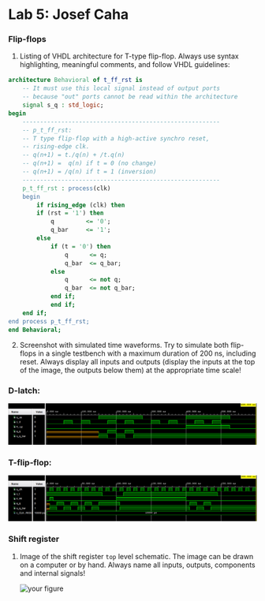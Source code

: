 # Lab 5: Josef Caha

### Flip-flops

1. Listing of VHDL architecture for T-type flip-flop. Always use syntax highlighting, meaningful comments, and follow VHDL guidelines:

```vhdl
architecture Behavioral of t_ff_rst is
    -- It must use this local signal instead of output ports
    -- because "out" ports cannot be read within the architecture
    signal s_q : std_logic;
begin
    --------------------------------------------------------
    -- p_t_ff_rst:
    -- T type flip-flop with a high-active synchro reset,
    -- rising-edge clk.
    -- q(n+1) = t./q(n) + /t.q(n)
    -- q(n+1) =  q(n) if t = 0 (no change)
    -- q(n+1) = /q(n) if t = 1 (inversion)
    --------------------------------------------------------
    p_t_ff_rst : process(clk)
    begin
        if rising_edge (clk) then
        if (rst = '1') then
            q         <= '0';
            q_bar     <= '1';
        else
            if (t = '0') then
                q      <= q;
                q_bar  <= q_bar;
            else 
                q      <= not q;
                q_bar  <= not q_bar;
            end if;
            end if;
    end if;        
end process p_t_ff_rst;
end Behavioral;
```

2. Screenshot with simulated time waveforms. Try to simulate both flip-flops in a single testbench with a maximum duration of 200 ns, including reset. Always display all inputs and outputs (display the inputs at the top of the image, the outputs below them) at the appropriate time scale!

### D-latch:
   ![your figure](https://github.com/JosefCaha/digital-electronics-1/blob/main/labs/05-ffs/d-latch.png)
   
### T-flip-flop:
   ![your figure](https://github.com/JosefCaha/digital-electronics-1/blob/main/labs/05-ffs/t-ff.png)

### Shift register

1. Image of the shift register `top` level schematic. The image can be drawn on a computer or by hand. Always name all inputs, outputs, components and internal signals!

   ![your figure]()
